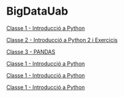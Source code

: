 # BigDataUab

[Classe 1 - Introducció a Python
](https://github.com/CarlosVillan/BigDataUab/blob/main/Apunts/Classe1.md)

[Classe 2 - Introducció a Python 2 i Exercicis
](https://github.com/CarlosVillan/BigDataUab/blob/main/Apunts/Classe2.md)

[Classe 3 - PANDAS
](https://github.com/CarlosVillan/BigDataUab/blob/main/Apunts/Classe3.md)

[Classe 1 - Introducció a Python
](https://github.com/CarlosVillan/BigDataUab/blob/main/Apunts/Classe1.md)

[Classe 1 - Introducció a Python
](https://github.com/CarlosVillan/BigDataUab/blob/main/Apunts/Classe1.md)

[Classe 1 - Introducció a Python
](https://github.com/CarlosVillan/BigDataUab/blob/main/Apunts/Classe1.md)


